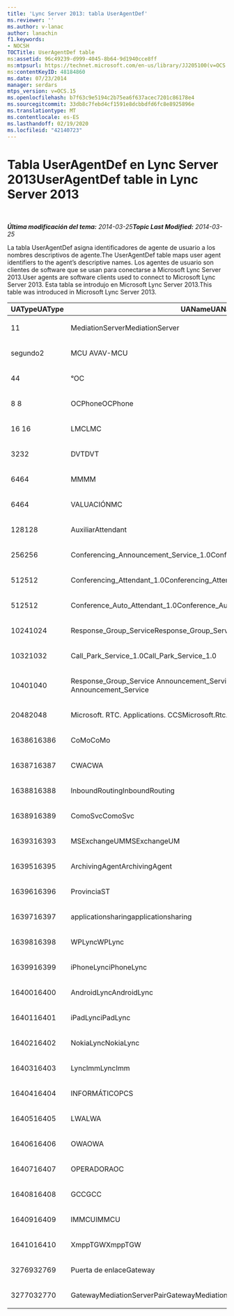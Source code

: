 ```yaml
---
title: 'Lync Server 2013: tabla UserAgentDef'
ms.reviewer: ''
ms.author: v-lanac
author: lanachin
f1.keywords:
- NOCSH
TOCTitle: UserAgentDef table
ms:assetid: 96c49239-d999-4045-8b64-9d1940cce8ff
ms:mtpsurl: https://technet.microsoft.com/en-us/library/JJ205100(v=OCS.15)
ms:contentKeyID: 48184860
ms.date: 07/23/2014
manager: serdars
mtps_version: v=OCS.15
ms.openlocfilehash: b7f63c9e5194c2b75ea6f637acec7201c86178e4
ms.sourcegitcommit: 33db8c7febd4cf1591e8dcbbdfd6fc8e8925896e
ms.translationtype: MT
ms.contentlocale: es-ES
ms.lasthandoff: 02/19/2020
ms.locfileid: "42140723"
---
```

<div data-xmlns="http://www.w3.org/1999/xhtml">

<div class="topic" data-xmlns="http://www.w3.org/1999/xhtml" data-msxsl="urn:schemas-microsoft-com:xslt" data-cs="http://msdn.microsoft.com/">

<div data-asp="https://msdn2.microsoft.com/asp">

# <a name="useragentdef-table-in-lync-server-2013"></a><span data-ttu-id="38175-102">Tabla UserAgentDef en Lync Server 2013</span><span class="sxs-lookup"><span data-stu-id="38175-102">UserAgentDef table in Lync Server 2013</span></span>

</div>

<div id="mainSection">

<div id="mainBody">

<span> </span>

<span data-ttu-id="38175-103">_**Última modificación del tema:** 2014-03-25_</span><span class="sxs-lookup"><span data-stu-id="38175-103">_**Topic Last Modified:** 2014-03-25_</span></span>

<span data-ttu-id="38175-104">La tabla UserAgentDef asigna identificadores de agente de usuario a los nombres descriptivos de agente.</span><span class="sxs-lookup"><span data-stu-id="38175-104">The UserAgentDef table maps user agent identifiers to the agent’s descriptive names.</span></span> <span data-ttu-id="38175-105">Los agentes de usuario son clientes de software que se usan para conectarse a Microsoft Lync Server 2013.</span><span class="sxs-lookup"><span data-stu-id="38175-105">User agents are software clients used to connect to Microsoft Lync Server 2013.</span></span> <span data-ttu-id="38175-106">Esta tabla se introdujo en Microsoft Lync Server 2013.</span><span class="sxs-lookup"><span data-stu-id="38175-106">This table was introduced in Microsoft Lync Server 2013.</span></span>


<table>
<colgroup>
<col style="width: 33%" />
<col style="width: 33%" />
<col style="width: 33%" />
</colgroup>
<thead>
<tr class="header">
<th><span data-ttu-id="38175-107">UAType</span><span class="sxs-lookup"><span data-stu-id="38175-107">UAType</span></span></th>
<th><span data-ttu-id="38175-108">UAName</span><span class="sxs-lookup"><span data-stu-id="38175-108">UAName</span></span></th>
<th><span data-ttu-id="38175-109">UACategory</span><span class="sxs-lookup"><span data-stu-id="38175-109">UACategory</span></span></th>
</tr>
</thead>
<tbody>
<tr class="odd">
<td><p><span data-ttu-id="38175-110">1</span><span class="sxs-lookup"><span data-stu-id="38175-110">1</span></span></p></td>
<td><p><span data-ttu-id="38175-111">MediationServer</span><span class="sxs-lookup"><span data-stu-id="38175-111">MediationServer</span></span></p></td>
<td><p><span data-ttu-id="38175-112">MediationServer</span><span class="sxs-lookup"><span data-stu-id="38175-112">MediationServer</span></span></p></td>
</tr>
<tr class="even">
<td><p><span data-ttu-id="38175-113">segundo</span><span class="sxs-lookup"><span data-stu-id="38175-113">2</span></span></p></td>
<td><p><span data-ttu-id="38175-114">MCU AV</span><span class="sxs-lookup"><span data-stu-id="38175-114">AV-MCU</span></span></p></td>
<td><p><span data-ttu-id="38175-115">MCU AV</span><span class="sxs-lookup"><span data-stu-id="38175-115">AV-MCU</span></span></p></td>
</tr>
<tr class="odd">
<td><p><span data-ttu-id="38175-116">4</span><span class="sxs-lookup"><span data-stu-id="38175-116">4</span></span></p></td>
<td><p><span data-ttu-id="38175-117">°</span><span class="sxs-lookup"><span data-stu-id="38175-117">OC</span></span></p></td>
<td><p><span data-ttu-id="38175-118">°</span><span class="sxs-lookup"><span data-stu-id="38175-118">OC</span></span></p></td>
</tr>
<tr class="even">
<td><p><span data-ttu-id="38175-119">8 </span><span class="sxs-lookup"><span data-stu-id="38175-119">8</span></span></p></td>
<td><p><span data-ttu-id="38175-120">OCPhone</span><span class="sxs-lookup"><span data-stu-id="38175-120">OCPhone</span></span></p></td>
<td><p><span data-ttu-id="38175-121">OCPhone</span><span class="sxs-lookup"><span data-stu-id="38175-121">OCPhone</span></span></p></td>
</tr>
<tr class="odd">
<td><p><span data-ttu-id="38175-122">16 </span><span class="sxs-lookup"><span data-stu-id="38175-122">16</span></span></p></td>
<td><p><span data-ttu-id="38175-123">LMC</span><span class="sxs-lookup"><span data-stu-id="38175-123">LMC</span></span></p></td>
<td><p><span data-ttu-id="38175-124">LMC</span><span class="sxs-lookup"><span data-stu-id="38175-124">LMC</span></span></p></td>
</tr>
<tr class="even">
<td><p><span data-ttu-id="38175-125">32</span><span class="sxs-lookup"><span data-stu-id="38175-125">32</span></span></p></td>
<td><p><span data-ttu-id="38175-126">DVT</span><span class="sxs-lookup"><span data-stu-id="38175-126">DVT</span></span></p></td>
<td><p><span data-ttu-id="38175-127">DVT</span><span class="sxs-lookup"><span data-stu-id="38175-127">DVT</span></span></p></td>
</tr>
<tr class="odd">
<td><p><span data-ttu-id="38175-128">64</span><span class="sxs-lookup"><span data-stu-id="38175-128">64</span></span></p></td>
<td><p><span data-ttu-id="38175-129">MM</span><span class="sxs-lookup"><span data-stu-id="38175-129">MM</span></span></p></td>
<td><p><span data-ttu-id="38175-130">MM</span><span class="sxs-lookup"><span data-stu-id="38175-130">MM</span></span></p></td>
</tr>
<tr class="even">
<td><p><span data-ttu-id="38175-131">64</span><span class="sxs-lookup"><span data-stu-id="38175-131">64</span></span></p></td>
<td><p><span data-ttu-id="38175-132">VALUACIÓN</span><span class="sxs-lookup"><span data-stu-id="38175-132">MC</span></span></p></td>
<td><p><span data-ttu-id="38175-133">MM</span><span class="sxs-lookup"><span data-stu-id="38175-133">MM</span></span></p></td>
</tr>
<tr class="odd">
<td><p><span data-ttu-id="38175-134">128</span><span class="sxs-lookup"><span data-stu-id="38175-134">128</span></span></p></td>
<td><p><span data-ttu-id="38175-135">Auxiliar</span><span class="sxs-lookup"><span data-stu-id="38175-135">Attendant</span></span></p></td>
<td><p><span data-ttu-id="38175-136">Auxiliar</span><span class="sxs-lookup"><span data-stu-id="38175-136">Attendant</span></span></p></td>
</tr>
<tr class="even">
<td><p><span data-ttu-id="38175-137">256</span><span class="sxs-lookup"><span data-stu-id="38175-137">256</span></span></p></td>
<td><p><span data-ttu-id="38175-138">Conferencing_Announcement_Service_1.0</span><span class="sxs-lookup"><span data-stu-id="38175-138">Conferencing_Announcement_Service_1.0</span></span></p></td>
<td><p><span data-ttu-id="38175-139">CERTIFICACIÓN</span><span class="sxs-lookup"><span data-stu-id="38175-139">CAS</span></span></p></td>
</tr>
<tr class="odd">
<td><p><span data-ttu-id="38175-140">512</span><span class="sxs-lookup"><span data-stu-id="38175-140">512</span></span></p></td>
<td><p><span data-ttu-id="38175-141">Conferencing_Attendant_1.0</span><span class="sxs-lookup"><span data-stu-id="38175-141">Conferencing_Attendant_1.0</span></span></p></td>
<td><p><span data-ttu-id="38175-142">CAA</span><span class="sxs-lookup"><span data-stu-id="38175-142">CAA</span></span></p></td>
</tr>
<tr class="even">
<td><p><span data-ttu-id="38175-143">512</span><span class="sxs-lookup"><span data-stu-id="38175-143">512</span></span></p></td>
<td><p><span data-ttu-id="38175-144">Conference_Auto_Attendant_1.0</span><span class="sxs-lookup"><span data-stu-id="38175-144">Conference_Auto_Attendant_1.0</span></span></p></td>
<td><p><span data-ttu-id="38175-145">CAA</span><span class="sxs-lookup"><span data-stu-id="38175-145">CAA</span></span></p></td>
</tr>
<tr class="odd">
<td><p><span data-ttu-id="38175-146">1024</span><span class="sxs-lookup"><span data-stu-id="38175-146">1024</span></span></p></td>
<td><p><span data-ttu-id="38175-147">Response_Group_Service</span><span class="sxs-lookup"><span data-stu-id="38175-147">Response_Group_Service</span></span></p></td>
<td><p><span data-ttu-id="38175-148">RGS</span><span class="sxs-lookup"><span data-stu-id="38175-148">RGS</span></span></p></td>
</tr>
<tr class="even">
<td><p><span data-ttu-id="38175-149">1032</span><span class="sxs-lookup"><span data-stu-id="38175-149">1032</span></span></p></td>
<td><p><span data-ttu-id="38175-150">Call_Park_Service_1.0</span><span class="sxs-lookup"><span data-stu-id="38175-150">Call_Park_Service_1.0</span></span></p></td>
<td><p><span data-ttu-id="38175-151">PRÁCTICA</span><span class="sxs-lookup"><span data-stu-id="38175-151">CPS</span></span></p></td>
</tr>
<tr class="odd">
<td><p><span data-ttu-id="38175-152">1040</span><span class="sxs-lookup"><span data-stu-id="38175-152">1040</span></span></p></td>
<td><p><span data-ttu-id="38175-153">Response_Group_Service Announcement_Service</span><span class="sxs-lookup"><span data-stu-id="38175-153">Response_Group_Service Announcement_Service</span></span></p></td>
<td><p><span data-ttu-id="38175-154">AS</span><span class="sxs-lookup"><span data-stu-id="38175-154">AS</span></span></p></td>
</tr>
<tr class="even">
<td><p><span data-ttu-id="38175-155">2048</span><span class="sxs-lookup"><span data-stu-id="38175-155">2048</span></span></p></td>
<td><p><span data-ttu-id="38175-156">Microsoft. RTC. Applications. CCS</span><span class="sxs-lookup"><span data-stu-id="38175-156">Microsoft.Rtc.Applications.Ccs</span></span></p></td>
<td><p><span data-ttu-id="38175-157">CCS</span><span class="sxs-lookup"><span data-stu-id="38175-157">CCS</span></span></p></td>
</tr>
<tr class="odd">
<td><p><span data-ttu-id="38175-158">16386</span><span class="sxs-lookup"><span data-stu-id="38175-158">16386</span></span></p></td>
<td><p><span data-ttu-id="38175-159">CoMo</span><span class="sxs-lookup"><span data-stu-id="38175-159">CoMo</span></span></p></td>
<td><p><span data-ttu-id="38175-160">CoMo</span><span class="sxs-lookup"><span data-stu-id="38175-160">CoMo</span></span></p></td>
</tr>
<tr class="even">
<td><p><span data-ttu-id="38175-161">16387</span><span class="sxs-lookup"><span data-stu-id="38175-161">16387</span></span></p></td>
<td><p><span data-ttu-id="38175-162">CWA</span><span class="sxs-lookup"><span data-stu-id="38175-162">CWA</span></span></p></td>
<td><p><span data-ttu-id="38175-163">CWA</span><span class="sxs-lookup"><span data-stu-id="38175-163">CWA</span></span></p></td>
</tr>
<tr class="odd">
<td><p><span data-ttu-id="38175-164">16388</span><span class="sxs-lookup"><span data-stu-id="38175-164">16388</span></span></p></td>
<td><p><span data-ttu-id="38175-165">InboundRouting</span><span class="sxs-lookup"><span data-stu-id="38175-165">InboundRouting</span></span></p></td>
<td><p><span data-ttu-id="38175-166">InboundRouting</span><span class="sxs-lookup"><span data-stu-id="38175-166">InboundRouting</span></span></p></td>
</tr>
<tr class="even">
<td><p><span data-ttu-id="38175-167">16389</span><span class="sxs-lookup"><span data-stu-id="38175-167">16389</span></span></p></td>
<td><p><span data-ttu-id="38175-168">ComoSvc</span><span class="sxs-lookup"><span data-stu-id="38175-168">ComoSvc</span></span></p></td>
<td><p><span data-ttu-id="38175-169">ComoSvc</span><span class="sxs-lookup"><span data-stu-id="38175-169">ComoSvc</span></span></p></td>
</tr>
<tr class="odd">
<td><p><span data-ttu-id="38175-170">16393</span><span class="sxs-lookup"><span data-stu-id="38175-170">16393</span></span></p></td>
<td><p><span data-ttu-id="38175-171">MSExchangeUM</span><span class="sxs-lookup"><span data-stu-id="38175-171">MSExchangeUM</span></span></p></td>
<td><p><span data-ttu-id="38175-172">ExUM</span><span class="sxs-lookup"><span data-stu-id="38175-172">ExUM</span></span></p></td>
</tr>
<tr class="even">
<td><p><span data-ttu-id="38175-173">16395</span><span class="sxs-lookup"><span data-stu-id="38175-173">16395</span></span></p></td>
<td><p><span data-ttu-id="38175-174">ArchivingAgent</span><span class="sxs-lookup"><span data-stu-id="38175-174">ArchivingAgent</span></span></p></td>
<td><p><span data-ttu-id="38175-175">ARCHAGENT</span><span class="sxs-lookup"><span data-stu-id="38175-175">ARCHAGENT</span></span></p></td>
</tr>
<tr class="odd">
<td><p><span data-ttu-id="38175-176">16396</span><span class="sxs-lookup"><span data-stu-id="38175-176">16396</span></span></p></td>
<td><p><span data-ttu-id="38175-177">Provincia</span><span class="sxs-lookup"><span data-stu-id="38175-177">ST</span></span></p></td>
<td><p><span data-ttu-id="38175-178">Provincia</span><span class="sxs-lookup"><span data-stu-id="38175-178">ST</span></span></p></td>
</tr>
<tr class="even">
<td><p><span data-ttu-id="38175-179">16397</span><span class="sxs-lookup"><span data-stu-id="38175-179">16397</span></span></p></td>
<td><p><span data-ttu-id="38175-180">applicationsharing</span><span class="sxs-lookup"><span data-stu-id="38175-180">applicationsharing</span></span></p></td>
<td><p><span data-ttu-id="38175-181">ASMCU</span><span class="sxs-lookup"><span data-stu-id="38175-181">ASMCU</span></span></p></td>
</tr>
<tr class="odd">
<td><p><span data-ttu-id="38175-182">16398</span><span class="sxs-lookup"><span data-stu-id="38175-182">16398</span></span></p></td>
<td><p><span data-ttu-id="38175-183">WPLync</span><span class="sxs-lookup"><span data-stu-id="38175-183">WPLync</span></span></p></td>
<td><p><span data-ttu-id="38175-184">WPLync</span><span class="sxs-lookup"><span data-stu-id="38175-184">WPLync</span></span></p></td>
</tr>
<tr class="even">
<td><p><span data-ttu-id="38175-185">16399</span><span class="sxs-lookup"><span data-stu-id="38175-185">16399</span></span></p></td>
<td><p><span data-ttu-id="38175-186">iPhoneLync</span><span class="sxs-lookup"><span data-stu-id="38175-186">iPhoneLync</span></span></p></td>
<td><p><span data-ttu-id="38175-187">iPhoneLync</span><span class="sxs-lookup"><span data-stu-id="38175-187">iPhoneLync</span></span></p></td>
</tr>
<tr class="odd">
<td><p><span data-ttu-id="38175-188">16400</span><span class="sxs-lookup"><span data-stu-id="38175-188">16400</span></span></p></td>
<td><p><span data-ttu-id="38175-189">AndroidLync</span><span class="sxs-lookup"><span data-stu-id="38175-189">AndroidLync</span></span></p></td>
<td><p><span data-ttu-id="38175-190">AndroidLync</span><span class="sxs-lookup"><span data-stu-id="38175-190">AndroidLync</span></span></p></td>
</tr>
<tr class="even">
<td><p><span data-ttu-id="38175-191">16401</span><span class="sxs-lookup"><span data-stu-id="38175-191">16401</span></span></p></td>
<td><p><span data-ttu-id="38175-192">iPadLync</span><span class="sxs-lookup"><span data-stu-id="38175-192">iPadLync</span></span></p></td>
<td><p><span data-ttu-id="38175-193">iPadLync</span><span class="sxs-lookup"><span data-stu-id="38175-193">iPadLync</span></span></p></td>
</tr>
<tr class="odd">
<td><p><span data-ttu-id="38175-194">16402</span><span class="sxs-lookup"><span data-stu-id="38175-194">16402</span></span></p></td>
<td><p><span data-ttu-id="38175-195">NokiaLync</span><span class="sxs-lookup"><span data-stu-id="38175-195">NokiaLync</span></span></p></td>
<td><p><span data-ttu-id="38175-196">NokiaLync</span><span class="sxs-lookup"><span data-stu-id="38175-196">NokiaLync</span></span></p></td>
</tr>
<tr class="even">
<td><p><span data-ttu-id="38175-197">16403</span><span class="sxs-lookup"><span data-stu-id="38175-197">16403</span></span></p></td>
<td><p><span data-ttu-id="38175-198">LyncImm</span><span class="sxs-lookup"><span data-stu-id="38175-198">LyncImm</span></span></p></td>
<td><p><span data-ttu-id="38175-199">LyncImm</span><span class="sxs-lookup"><span data-stu-id="38175-199">LyncImm</span></span></p></td>
</tr>
<tr class="odd">
<td><p><span data-ttu-id="38175-200">16404</span><span class="sxs-lookup"><span data-stu-id="38175-200">16404</span></span></p></td>
<td><p><span data-ttu-id="38175-201">INFORMÁTICO</span><span class="sxs-lookup"><span data-stu-id="38175-201">PCS</span></span></p></td>
<td><p><span data-ttu-id="38175-202">INFORMÁTICO</span><span class="sxs-lookup"><span data-stu-id="38175-202">PCS</span></span></p></td>
</tr>
<tr class="even">
<td><p><span data-ttu-id="38175-203">16405</span><span class="sxs-lookup"><span data-stu-id="38175-203">16405</span></span></p></td>
<td><p><span data-ttu-id="38175-204">LWA</span><span class="sxs-lookup"><span data-stu-id="38175-204">LWA</span></span></p></td>
<td><p><span data-ttu-id="38175-205">LWA</span><span class="sxs-lookup"><span data-stu-id="38175-205">LWA</span></span></p></td>
</tr>
<tr class="odd">
<td><p><span data-ttu-id="38175-206">16406</span><span class="sxs-lookup"><span data-stu-id="38175-206">16406</span></span></p></td>
<td><p><span data-ttu-id="38175-207">OWA</span><span class="sxs-lookup"><span data-stu-id="38175-207">OWA</span></span></p></td>
<td><p><span data-ttu-id="38175-208">OWA</span><span class="sxs-lookup"><span data-stu-id="38175-208">OWA</span></span></p></td>
</tr>
<tr class="even">
<td><p><span data-ttu-id="38175-209">16407</span><span class="sxs-lookup"><span data-stu-id="38175-209">16407</span></span></p></td>
<td><p><span data-ttu-id="38175-210">OPERADOR</span><span class="sxs-lookup"><span data-stu-id="38175-210">AOC</span></span></p></td>
<td><p><span data-ttu-id="38175-211">OPERADOR</span><span class="sxs-lookup"><span data-stu-id="38175-211">AOC</span></span></p></td>
</tr>
<tr class="odd">
<td><p><span data-ttu-id="38175-212">16408</span><span class="sxs-lookup"><span data-stu-id="38175-212">16408</span></span></p></td>
<td><p><span data-ttu-id="38175-213">GCC</span><span class="sxs-lookup"><span data-stu-id="38175-213">GCC</span></span></p></td>
<td><p><span data-ttu-id="38175-214">GCC</span><span class="sxs-lookup"><span data-stu-id="38175-214">GCC</span></span></p></td>
</tr>
<tr class="even">
<td><p><span data-ttu-id="38175-215">16409</span><span class="sxs-lookup"><span data-stu-id="38175-215">16409</span></span></p></td>
<td><p><span data-ttu-id="38175-216">IMMCU</span><span class="sxs-lookup"><span data-stu-id="38175-216">IMMCU</span></span></p></td>
<td><p><span data-ttu-id="38175-217">IMMCU</span><span class="sxs-lookup"><span data-stu-id="38175-217">IMMCU</span></span></p></td>
</tr>
<tr class="odd">
<td><p><span data-ttu-id="38175-218">16410</span><span class="sxs-lookup"><span data-stu-id="38175-218">16410</span></span></p></td>
<td><p><span data-ttu-id="38175-219">XmppTGW</span><span class="sxs-lookup"><span data-stu-id="38175-219">XmppTGW</span></span></p></td>
<td><p><span data-ttu-id="38175-220">XmppGateway</span><span class="sxs-lookup"><span data-stu-id="38175-220">XmppGateway</span></span></p></td>
</tr>
<tr class="even">
<td><p><span data-ttu-id="38175-221">32769</span><span class="sxs-lookup"><span data-stu-id="38175-221">32769</span></span></p></td>
<td><p><span data-ttu-id="38175-222">Puerta de enlace</span><span class="sxs-lookup"><span data-stu-id="38175-222">Gateway</span></span></p></td>
<td><p><span data-ttu-id="38175-223">Puerta de enlace</span><span class="sxs-lookup"><span data-stu-id="38175-223">Gateway</span></span></p></td>
</tr>
<tr class="odd">
<td><p><span data-ttu-id="38175-224">32770</span><span class="sxs-lookup"><span data-stu-id="38175-224">32770</span></span></p></td>
<td><p><span data-ttu-id="38175-225">GatewayMediationServerPair</span><span class="sxs-lookup"><span data-stu-id="38175-225">GatewayMediationServerPair</span></span></p></td>
<td><p><span data-ttu-id="38175-226">GatewayMediationServerPair</span><span class="sxs-lookup"><span data-stu-id="38175-226">GatewayMediationServerPair</span></span></p></td>
</tr>
</tbody>
</table>


</div>

<span> </span>

</div>

</div>

</div>

